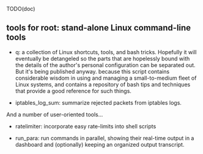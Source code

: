 TODO(doc)

## tools for root: stand-alone Linux command-line tools

  * q: a collection of Linux shortcuts, tools, and bash tricks.  Hopefully it
    will eventually be detangeled so the parts that are hopelessly bound with
    the details of the author's personal configuration can be separated out.
    But it's being published anyway. because this script contains considerable
    wisdom in using and managing a small-to-medium fleet of Linux systems, and
    contains a repository of bash tips and techniques that provide a good
    reference for such things.

  * iptables_log_sum: summarize rejected packets from iptables logs.

And a number of user-oriented tools...

  * ratelimiter: incorporate easy rate-limits into shell scripts

  * run_para: run commands in parallel, showing their real-time output in a
    dashboard and (optionally) keeping an organized output transcript.
